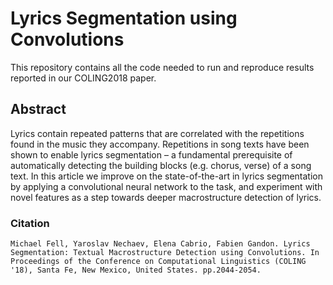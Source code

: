 # Lyrics Segmentation using Convolutions

This repository contains all the code needed to run and reproduce results reported in our COLING2018 paper.

## Abstract

Lyrics contain repeated patterns that are correlated with the repetitions
 found in the music they accompany. Repetitions in song texts
 have been shown to enable lyrics segmentation
 – a fundamental prerequisite of automatically detecting the building blocks (e.g. chorus, verse) of a song text.
 In this article we improve on the state-of-the-art in lyrics segmentation by applying a convolutional neural 
 network to the task, and experiment with novel features as a step towards deeper macrostructure detection of lyrics.

### Citation
```Michael Fell, Yaroslav Nechaev, Elena Cabrio, Fabien Gandon. Lyrics Segmentation: Textual Macrostructure Detection using Convolutions. In Proceedings of the Conference on Computational Linguistics (COLING '18), Santa Fe, New Mexico, United States. pp.2044-2054.```

